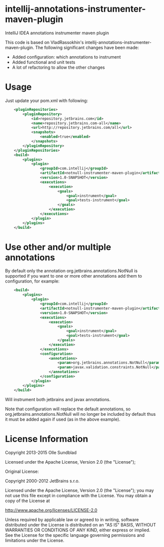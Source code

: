 intellij-annotations-instrumenter-maven-plugin
==============================================

IntelliJ IDEA annotations instrumenter maven plugin

This code is based on VladRassokhin's intellij-annotations-instrumenter-maven-plugin. The following
significant changes have been made:
* Added configuration: which annotations to instrument
* Added functional and unit tests
* A lot of refactoring to allow the other changes

Usage
==============================================
Just update your pom.xml with following: 
```xml
    <pluginRepositories>
        <pluginRepository>
            <id>repository.jetbrains.com</id>
            <name>repository.jetbrains.com-all</name>
            <url>http://repository.jetbrains.com/all</url>
            <snapshots>
                <enabled>true</enabled>
            </snapshots>
        </pluginRepository>
    </pluginRepositories>
    <build>
        <plugins>
            <plugin>
                <groupId>com.intellij</groupId>
                <artifactId>notnull-instrumenter-maven-plugin</artifactId>
                <version>1.0-SNAPSHOT</version>
                <executions>
                    <execution>
                        <goals>
                            <goal>instrument</goal>
                            <goal>tests-instrument</goal>
                        </goals>
                    </execution>
                </executions>
            </plugin>
        </plugins>
    </build>
```

Use other and/or multiple annotations
==============================================
By default only the annotation org.jetbrains.annotations.NotNull is supported if you
want to one or more other annotations add them to configuration, for example:
```xml
    <build>
        <plugins>
            <plugin>
                <groupId>com.intellij</groupId>
                <artifactId>notnull-instrumenter-maven-plugin</artifactId>
                <version>1.0-SNAPSHOT</version>
                <executions>
                    <execution>
                        <goals>
                            <goal>instrument</goal>
                            <goal>tests-instrument</goal>
                        </goals>
                    </execution>
                </executions>
                <configuration>
                    <annotations>
                        <param>org.jetbrains.annotations.NotNull</param>
                        <param>javax.validation.constraints.NotNull</param>
                    </annotations>
                </configuration>
            </plugin>
        </plugins>
    </build>
```
Will instrument both jetbrains and javax annotations.

Note that configuration will replace the default annotations, so org.jetbrains.annotations.NotNull will
no longer be included by default thus it must be added again if used (as in the above example).

License Information
==============================================
Copyright 2013-2015 Olle Sundblad

Licensed under the Apache License, Version 2.0 (the "License");


Original License:

Copyright 2000-2012 JetBrains s.r.o.

Licensed under the Apache License, Version 2.0 (the "License");
you may not use this file except in compliance with the License.
You may obtain a copy of the License at

http://www.apache.org/licenses/LICENSE-2.0

Unless required by applicable law or agreed to in writing, software
distributed under the License is distributed on an "AS IS" BASIS,
WITHOUT WARRANTIES OR CONDITIONS OF ANY KIND, either express or implied.
See the License for the specific language governing permissions and
limitations under the License.